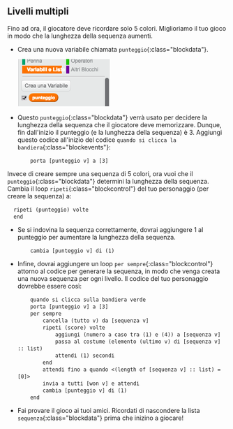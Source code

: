 ## Livelli multipli

Fino ad ora, il giocatore deve ricordare solo 5 colori. Miglioriamo il tuo gioco in modo che la lunghezza della sequenza aumenti.

+ Crea una nuova variabile chiamata `punteggio`{:class="blockdata"}.

	![screenshot](images/colour-score.png)

+ Questo `punteggio`{:class="blockdata"} verrà usato per decidere la lunghezza della sequenza che il giocatore deve memorizzare.  Dunque, fin dall'inizio il punteggio (e la lunghezza della sequenza) è 3. Aggiungi questo codice all'inizio del codice `quando si clicca la bandiera`{:class="blockevents"}:

	```blocks
		porta [punteggio v] a [3]
	```

Invece di creare sempre una sequenza di 5 colori, ora vuoi che il `punteggio`{:class="blockdata"} determini la lunghezza della sequenza. Cambia il loop `ripeti`{:class="blockcontrol"} del tuo personaggio (per creare la sequenza) a:

```blocks
  ripeti (punteggio) volte
  end
```

+ Se si indovina la sequenza correttamente, dovrai aggiungere 1 al punteggio per aumentare la lunghezza della sequenza.

	```blocks
		cambia [punteggio v] di (1)
	```

+ Infine, dovrai aggiungere un loop `per sempre`{:class="blockcontrol"} attorno al codice per generare la sequenza, in modo che venga creata una nuova sequenza per ogni livello. Il codice del tuo personaggio dovrebbe essere così:

	```blocks
		quando si clicca sulla bandiera verde
		porta [punteggio v] a [3]
		per sempre
  			cancella (tutto v) da [sequenza v]
  			ripeti (score) volte
    			aggiungi (numero a caso tra (1) e (4)) a [sequenza v]
    			passa al costume (elemento (ultimo v) di [sequenza v] :: list)
    			attendi (1) secondi
  			end
  			attendi fino a quando <(length of [sequenza v] :: list) = [0]>
  			invia a tutti [won v] e attendi
  			cambia [punteggio v] di (1)
		end
	```

+ Fai provare il gioco ai tuoi amici. Ricordati di nascondere la lista `sequenza`{:class="blockdata"} prima che inizino a giocare!
